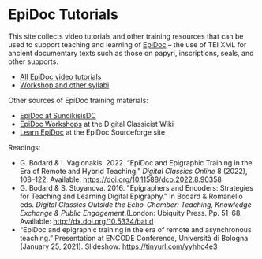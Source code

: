 # EpiDoc Tutorials

This site collects video tutorials and other training resources that can be used to support teaching and learning of [EpiDoc](https://epidoc.stoa.org/) – the use of TEI XML for ancient documentary texts such as those on papyri, inscriptions, seals, and other supports.

* [All EpiDoc video tutorials](https://github.com/EpiDoc/Tutorials/wiki/All-tutorials)
* [Workshop and other syllabi](https://github.com/EpiDoc/Tutorials/wiki/Syllabi)

Other sources of EpiDoc training materials:

* [EpiDoc at SunoikisisDC](https://github.com/EpiDoc/Tutorials/wiki/EpiDoc-at-SunoikisisDC)
* [EpiDoc Workshops](https://wiki.digitalclassicist.org/EpiDoc_Workshops) at the Digital Classicist Wiki
* [Learn EpiDoc](https://sourceforge.net/p/epidoc/wiki/Training/) at the EpiDoc Sourceforge site

Readings:

* G. Bodard & I. Vagionakis. 2022. “EpiDoc and Epigraphic Training in the Era of Remote and Hybrid Teaching.” _Digital Classics Online_ 8 (2022), 108–122. Available: https://doi.org/10.11588/dco.2022.8.90358
* G. Bodard & S. Stoyanova. 2016. "Epigraphers and Encoders: Strategies for Teaching and Learning Digital Epigraphy." In Bodard & Romanello eds. _Digital Classics Outside the Echo-Chamber: Teaching, Knowledge Exchange & Public Engagement_.(London: Ubiquity Press. Pp. 51–68. Available: http://dx.doi.org/10.5334/bat.d
* “EpiDoc and epigraphic training in the era of remote and asynchronous teaching.” Presentation at ENCODE Conference, Università di Bologna (January 25, 2021). Slideshow: https://tinyurl.com/yyhhc4e3
